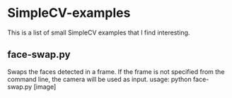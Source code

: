 SimpleCV-examples
=================

This is a list of small SimpleCV examples that I find interesting.

## face-swap.py
  Swaps the faces detected in a frame. If the frame is not specified from
  the command line, the camera will be used as input.
  usage: python face-swap.py [image]
